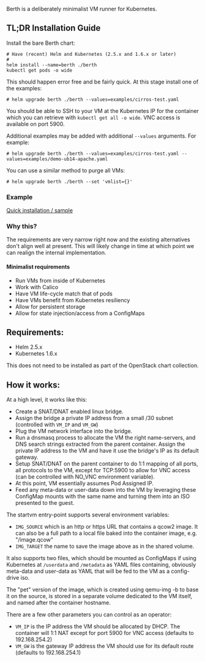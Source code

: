 Berth is a deliberately minimalist VM runner for Kubernetes.

## TL;DR Installation Guide

Install the bare Berth chart:
```
# Have (recent) Helm and Kubernetes (2.5.x and 1.6.x or later)
#
helm install --name=berth ./berth
kubectl get pods -o wide
```

This should happen error free and be fairly quick.  At this stage
install one of the examples:
```
# helm upgrade berth ./berth --values=examples/cirros-test.yaml
```

You should be able to SSH to your VM at the Kubernetes IP for the
container which you can retrieve with `kubectl get all -o wide`.  VNC
access is available on port 5900.

Additional examples may be added with additional `--values` arguments.
For example:
```
# helm upgrade berth ./berth --values=examples/cirros-test.yaml --values=examples/demo-ub14-apache.yaml
```

You can use a similar method to purge all VMs:
```
# helm upgrade berth ./berth --set 'vmlist={}'

```


<!-- https://mostsecure.pw/  -->

### Example

[Quick installation / sample](https://asciinema.org/a/4VazbwsokL3zpnGPf27eyFIfe)

### Why this?

The requirements are very narrow right now and the existing
alternatives don't align well at present.  This will likely change in
time at which point we can realign the internal implementation.

#### Minimalist requirements
* Run VMs from inside of Kubernetes
* Work with Calico
* Have VM life-cycle match that of pods
* Have VMs benefit from Kubernetes resiliency
* Allow for persistent storage
* Allow for state injection/access from a ConfigMaps

## Requirements:
* Helm 2.5.x
* Kubernetes 1.6.x

This does not need to be installed as part of the OpenStack chart
collection.

## How it works:

At a high level, it works like this:
* Create a SNAT/DNAT enabled linux bridge.
* Assign the bridge a private IP address from a small /30 subnet
  (controlled with `VM_IP` and `VM_GW`)
* Plug the VM network interface into the bridge.
* Run a dnsmasq process to allocate the VM the right name-servers, and
  DNS search strings extracted from the parent container.  Assign the
  private IP address to the VM and have it use the bridge's IP as its
  default gateway.
* Setup SNAT/DNAT on the parent container to do 1:1 mapping of all
  ports, all protocols to the VM, except for TCP:5900 to allow for VNC
  access (can be controlled with NO_VNC environment variable).
* At this point, VM essentially assumes Pod Assigned IP.
* Feed any meta-data or user-data down into the VM by leveraging these
  ConfigMap mounts with the same name and turning them into an ISO
  presented to the guest.

The startvm entry-point supports several environment variables:

* `IMG_SOURCE` which is an http or https URL that contains a qcow2
  image.  It can also be a full path to a local file baked into the
  container image, e.g. "/image.qcow"
* `IMG_TARGET` the name to save the image above as in the shared
  volume.

It also supports two files, which should be mounted as ConfigMaps if
using Kubernetes at `/userdata` and `/metadata` as YAML files
containing, obviously meta-data and user-data as YAML that will be fed
to the VM as a config-drive iso.

The "pet" version of the image, which is created using qemu-img -b to
base it on the source, is stored in a separate volume dedicated to the
VM itself, and named after the container hostname.

There are a few other parameters you can control as an operator:

* `VM_IP` is the IP address the VM should be allocated by DHCP.  The
  container will 1:1 NAT except for port 5900 for VNC access (defaults
  to 192.168.254.2)
* `VM_GW` is the gateway IP address the VM should use for its default
  route (defaults to 192.168.254.1)
